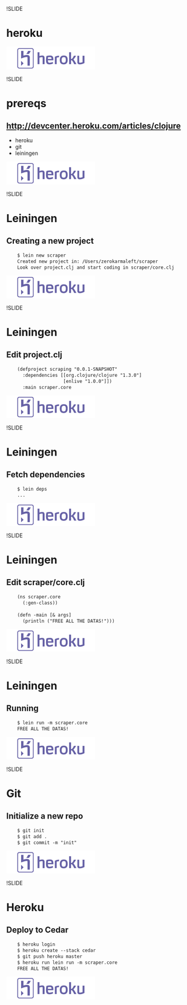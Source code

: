 !SLIDE
# heroku #
![Heroku Logo](heroku-logo-light-234x60.png)

!SLIDE
# prereqs #
## http://devcenter.heroku.com/articles/clojure ##
* heroku
* git
* leiningen
<div class="watermark">
  <img src="heroku-logo-light-234x60.png"/>
</div>

!SLIDE
# Leiningen #
## Creating a new project ##

        $ lein new scraper
        Created new project in: /Users/zerokarmaleft/scraper
        Look over project.clj and start coding in scraper/core.clj

<div class="watermark">
  <img src="heroku-logo-light-234x60.png"/>
</div>

!SLIDE
# Leiningen #
## Edit project.clj ##

        (defproject scraping "0.0.1-SNAPSHOT"
          :dependencies [[org.clojure/clojure "1.3.0"]
                         [enlive "1.0.0"]])
          :main scraper.core

<div class="watermark">
  <img src="heroku-logo-light-234x60.png"/>
</div>

!SLIDE
# Leiningen #
## Fetch dependencies ##

        $ lein deps
        ...

<div class="watermark">
  <img src="heroku-logo-light-234x60.png"/>
</div>

!SLIDE
# Leiningen #
## Edit scraper/core.clj ##

        (ns scraper.core
          (:gen-class))

        (defn -main [& args]
          (println ("FREE ALL THE DATAS!")))

<div class="watermark">
  <img src="heroku-logo-light-234x60.png"/>
</div>

!SLIDE
# Leiningen #
## Running ##

        $ lein run -m scraper.core
        FREE ALL THE DATAS!

<div class="watermark">
  <img src="heroku-logo-light-234x60.png"/>
</div>

!SLIDE
# Git #
## Initialize a new repo ##

        $ git init
        $ git add .
        $ git commit -m "init"

<div class="watermark">
  <img src="heroku-logo-light-234x60.png"/>
</div>

!SLIDE
# Heroku #
## Deploy to Cedar ##

        $ heroku login
        $ heroku create --stack cedar
        $ git push heroku master
        $ heroku run lein run -m scraper.core
        FREE ALL THE DATAS!

<div class="watermark">
  <img src="heroku-logo-light-234x60.png"/>
</div>
